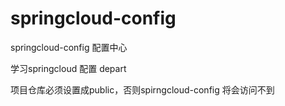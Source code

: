 # springcloud-config
springcloud-config 配置中心

学习springcloud 配置
depart

项目仓库必须设置成public，否则spirngcloud-config 将会访问不到
